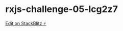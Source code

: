 # rxjs-challenge-05-lcg2z7

[Edit on StackBlitz ⚡️](https://stackblitz.com/edit/rxjs-challenge-05-lcg2z7)
